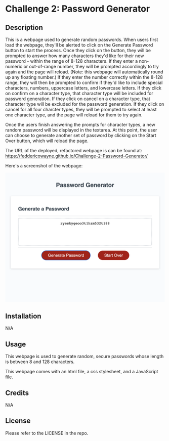# Challenge 2: Password Generator

## Description

This is a webpage used to generate random passwords. When users first load the webpage, they'll be alerted to click on the Generate Password button to start the process. Once they click on the button, they will be prompted to answer how many characters they'd like for their new password - within the range of 8-128 characters. If they enter a non-numeric or out-of-range number, they will be prompted accordingly to try again and the page will reload. (Note: this webpage will automatically round up any floating number.) If they enter the number correctly within the 8-128 range, they will then be prompted to confirm if they'd like to include special characters, numbers, uppercase letters, and lowercase letters. If they click on confirm on a character type, that character type will be included for password generation. If they click on cancel on a character type, that character type will be excluded for the password generation. If they click on cancel for all four charcter types, they will be prompted to select at least one character type, and the page will reload for them to try again.

Once the users finish answering the prompts for character types, a new random password will be displayed in the textarea. At this point, the user can choose to generate another set of password by clicking on the Start Over button, which will reload the page.

The URL of the deployed, refactored webpage is can be found at: https://feddericowayne.github.io/Challenge-2-Password-Generator/

Here's a screenshot of the webpage:

![image](./Assets/Screenshot.png)

## Installation

N/A

## Usage

This webpage is used to generate random, secure passwords whose length is between 8 and 128 characters. 

This webpage comes with an html file, a css stylesheet, and a JavaScript file.


## Credits

N/A

## License

Please refer to the LICENSE in the repo.

